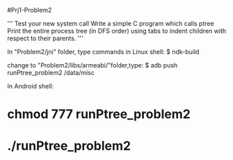 #Prj1-Problem2

'''
Test your new system call
Write a simple C program which calls ptree
Print the entire process tree (in DFS order) using tabs to indent children with respect to their parents.
'''

In "Problem2/jni" folder, type commands in Linux shell:
$ ndk-build

change to "Problem2/libs/armeabi/"folder,type:
$ adb push runPtree_problem2 /data/misc

In Android shell:
# chmod 777 runPtree_problem2
# ./runPtree_problem2


